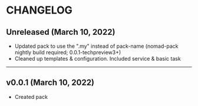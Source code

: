 # CHANGELOG

## Unreleased (March 10, 2022)
  * Updated pack to use the ".my" instead of pack-name (nomad-pack nightly build required; 0.0.1-techpreview3+)
  * Cleaned up templates & configuration. Included service & basic task
---

## v0.0.1 (March 10, 2022)
  * Created pack
